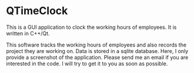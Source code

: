 # QTimeClock
This is a GUI application to clock the working hours of employees. It is written in C++/Qt.

This software tracks the working hours of employees and also records the project they are working on. Data is stored in a sqlite database. Here, I only provide a screenshot of the application. Please send me an email if you are interested in the code. I will try to get it to you as soon as possible.
